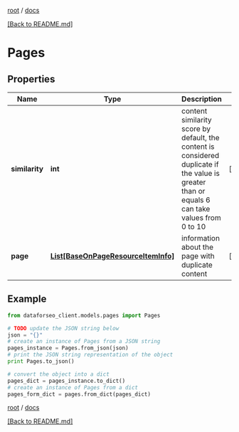 [root](./../ "root") / [docs](./ "docs")

[[Back to README.md]](./../README.md "[Back to README.md]")

# Pages

## Properties

Name | Type | Description | Notes
------------ | ------------- | ------------- | -------------
**similarity** | **int** | content similarity score by default, the content is considered duplicate if the value is greater than or equals 6 can take values from 0 to 10 | [optional]
**page** | [**List[BaseOnPageResourceItemInfo]**](BaseOnPageResourceItemInfo.md) | information about the page with duplicate content | [optional]

## Example

```python
from dataforseo_client.models.pages import Pages

# TODO update the JSON string below
json = "{}"
# create an instance of Pages from a JSON string
pages_instance = Pages.from_json(json)
# print the JSON string representation of the object
print Pages.to_json()

# convert the object into a dict
pages_dict = pages_instance.to_dict()
# create an instance of Pages from a dict
pages_form_dict = pages.from_dict(pages_dict)
```

  

[root](./../ "root") / [docs](./ "docs")

[[Back to README.md]](./../README.md "[Back to README.md]")